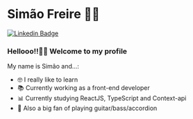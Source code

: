 <!--
### Hi there 👋
**itsmesimas/itsmesimas** is a ✨ _special_ ✨ repository because its `README.md` (this file) appears on your GitHub profile.

Here are some ideas to get you started:

- 🔭 I’m currently working on ...
- 🌱 I’m currently learning ...
- 👯 I’m looking to collaborate on ...
- 🤔 I’m looking for help with ...
- 💬 Ask me about ...
- 📫 How to reach me: ...
- 😄 Pronouns: ...
- ⚡ Fun fact: ...
-->

# Simão Freire :man_technologist:

[![Linkedin Badge](https://img.shields.io/badge/-LinkedIn-blue?style=flat-square&logo=Linkedin&logoColor=white&link=https://www.linkedin.com/in/simaofreire/)](https://www.linkedin.com/in/simaofreire/)

### Hellooo!!👋🏽 Welcome to my profile

My name is Simão and...:
- 🤓 I really like to learn
- 📚 Currently working as a front-end developer
- 📊 Currently studying ReactJS, TypeScript and Context-api
- 🎸 Also a big fan of playing guitar/bass/accordion

